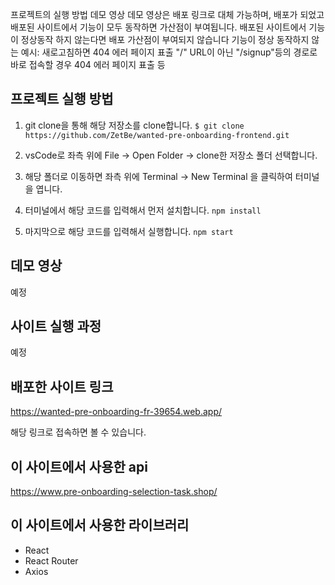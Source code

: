 프로젝트의 실행 방법
데모 영상
데모 영상은 배포 링크로 대체 가능하며, 배포가 되었고 배포된 사이트에서 기능이 모두 동작하면 가산점이 부여됩니다.
배포된 사이트에서 기능이 정상동작 하지 않는다면 배포 가산점이 부여되지 않습니다
기능이 정상 동작하지 않는 예시:
새로고침하면 404 에러 페이지 표출
"/" URL이 아닌 "/signup"등의 경로로 바로 접속할 경우 404 에러 페이지 표출 등

## 프로젝트 실행 방법
1. git clone을 통해 해당 저장소를 clone합니다.
```$ git clone https://github.com/ZetBe/wanted-pre-onboarding-frontend.git```

2. vsCode로 좌측 위에 File -> Open Folder -> clone한 저장소 폴더 선택합니다.

3. 해당 폴더로 이동하면 좌측 위에 Terminal -> New Terminal 을 클릭하여 터미널을 엽니다.

4. 터미널에서 해당 코드를 입력해서 먼저 설치합니다.
```npm install```

5. 마지막으로 해당 코드를 입력해서 실행합니다.
```npm start```

## 데모 영상
예정


## 사이트 실행 과정
예정

## 배포한 사이트 링크

https://wanted-pre-onboarding-fr-39654.web.app/

해당 링크로 접속하면 볼 수 있습니다.

## 이 사이트에서 사용한 api

https://www.pre-onboarding-selection-task.shop/

## 이 사이트에서 사용한 라이브러리
- React
- React Router
- Axios
